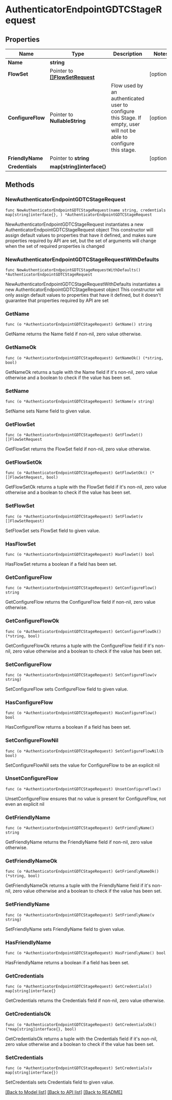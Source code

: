 # AuthenticatorEndpointGDTCStageRequest

## Properties

Name | Type | Description | Notes
------------ | ------------- | ------------- | -------------
**Name** | **string** |  | 
**FlowSet** | Pointer to [**[]FlowSetRequest**](FlowSetRequest.md) |  | [optional] 
**ConfigureFlow** | Pointer to **NullableString** | Flow used by an authenticated user to configure this Stage. If empty, user will not be able to configure this stage. | [optional] 
**FriendlyName** | Pointer to **string** |  | [optional] 
**Credentials** | **map[string]interface{}** |  | 

## Methods

### NewAuthenticatorEndpointGDTCStageRequest

`func NewAuthenticatorEndpointGDTCStageRequest(name string, credentials map[string]interface{}, ) *AuthenticatorEndpointGDTCStageRequest`

NewAuthenticatorEndpointGDTCStageRequest instantiates a new AuthenticatorEndpointGDTCStageRequest object
This constructor will assign default values to properties that have it defined,
and makes sure properties required by API are set, but the set of arguments
will change when the set of required properties is changed

### NewAuthenticatorEndpointGDTCStageRequestWithDefaults

`func NewAuthenticatorEndpointGDTCStageRequestWithDefaults() *AuthenticatorEndpointGDTCStageRequest`

NewAuthenticatorEndpointGDTCStageRequestWithDefaults instantiates a new AuthenticatorEndpointGDTCStageRequest object
This constructor will only assign default values to properties that have it defined,
but it doesn't guarantee that properties required by API are set

### GetName

`func (o *AuthenticatorEndpointGDTCStageRequest) GetName() string`

GetName returns the Name field if non-nil, zero value otherwise.

### GetNameOk

`func (o *AuthenticatorEndpointGDTCStageRequest) GetNameOk() (*string, bool)`

GetNameOk returns a tuple with the Name field if it's non-nil, zero value otherwise
and a boolean to check if the value has been set.

### SetName

`func (o *AuthenticatorEndpointGDTCStageRequest) SetName(v string)`

SetName sets Name field to given value.


### GetFlowSet

`func (o *AuthenticatorEndpointGDTCStageRequest) GetFlowSet() []FlowSetRequest`

GetFlowSet returns the FlowSet field if non-nil, zero value otherwise.

### GetFlowSetOk

`func (o *AuthenticatorEndpointGDTCStageRequest) GetFlowSetOk() (*[]FlowSetRequest, bool)`

GetFlowSetOk returns a tuple with the FlowSet field if it's non-nil, zero value otherwise
and a boolean to check if the value has been set.

### SetFlowSet

`func (o *AuthenticatorEndpointGDTCStageRequest) SetFlowSet(v []FlowSetRequest)`

SetFlowSet sets FlowSet field to given value.

### HasFlowSet

`func (o *AuthenticatorEndpointGDTCStageRequest) HasFlowSet() bool`

HasFlowSet returns a boolean if a field has been set.

### GetConfigureFlow

`func (o *AuthenticatorEndpointGDTCStageRequest) GetConfigureFlow() string`

GetConfigureFlow returns the ConfigureFlow field if non-nil, zero value otherwise.

### GetConfigureFlowOk

`func (o *AuthenticatorEndpointGDTCStageRequest) GetConfigureFlowOk() (*string, bool)`

GetConfigureFlowOk returns a tuple with the ConfigureFlow field if it's non-nil, zero value otherwise
and a boolean to check if the value has been set.

### SetConfigureFlow

`func (o *AuthenticatorEndpointGDTCStageRequest) SetConfigureFlow(v string)`

SetConfigureFlow sets ConfigureFlow field to given value.

### HasConfigureFlow

`func (o *AuthenticatorEndpointGDTCStageRequest) HasConfigureFlow() bool`

HasConfigureFlow returns a boolean if a field has been set.

### SetConfigureFlowNil

`func (o *AuthenticatorEndpointGDTCStageRequest) SetConfigureFlowNil(b bool)`

 SetConfigureFlowNil sets the value for ConfigureFlow to be an explicit nil

### UnsetConfigureFlow
`func (o *AuthenticatorEndpointGDTCStageRequest) UnsetConfigureFlow()`

UnsetConfigureFlow ensures that no value is present for ConfigureFlow, not even an explicit nil
### GetFriendlyName

`func (o *AuthenticatorEndpointGDTCStageRequest) GetFriendlyName() string`

GetFriendlyName returns the FriendlyName field if non-nil, zero value otherwise.

### GetFriendlyNameOk

`func (o *AuthenticatorEndpointGDTCStageRequest) GetFriendlyNameOk() (*string, bool)`

GetFriendlyNameOk returns a tuple with the FriendlyName field if it's non-nil, zero value otherwise
and a boolean to check if the value has been set.

### SetFriendlyName

`func (o *AuthenticatorEndpointGDTCStageRequest) SetFriendlyName(v string)`

SetFriendlyName sets FriendlyName field to given value.

### HasFriendlyName

`func (o *AuthenticatorEndpointGDTCStageRequest) HasFriendlyName() bool`

HasFriendlyName returns a boolean if a field has been set.

### GetCredentials

`func (o *AuthenticatorEndpointGDTCStageRequest) GetCredentials() map[string]interface{}`

GetCredentials returns the Credentials field if non-nil, zero value otherwise.

### GetCredentialsOk

`func (o *AuthenticatorEndpointGDTCStageRequest) GetCredentialsOk() (*map[string]interface{}, bool)`

GetCredentialsOk returns a tuple with the Credentials field if it's non-nil, zero value otherwise
and a boolean to check if the value has been set.

### SetCredentials

`func (o *AuthenticatorEndpointGDTCStageRequest) SetCredentials(v map[string]interface{})`

SetCredentials sets Credentials field to given value.



[[Back to Model list]](../README.md#documentation-for-models) [[Back to API list]](../README.md#documentation-for-api-endpoints) [[Back to README]](../README.md)


